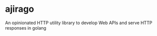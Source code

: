 # ajirago
An opinionated HTTP utility library to develop Web APIs and serve HTTP responses in golang
